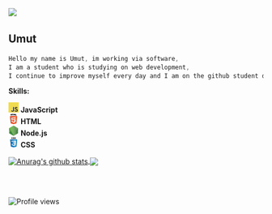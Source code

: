 ![](https://media.discordapp.net/attachments/722951055792668756/812118031374876682/IMG-20210219-WA0001.jpg)


## Umut 

```css
Hello my name is Umut, im working via software,
I am a student who is studying on web development,
I continue to improve myself every day and I am on the github student developer pack program and I design my projects
```
 
**Skills:**  

<code><img height="20" src="https://raw.githubusercontent.com/github/explore/80688e429a7d4ef2fca1e82350fe8e3517d3494d/topics/javascript/javascript.png"></code> **JavaScript**<br> 
<code><img height="20" src="https://raw.githubusercontent.com/github/explore/5c058a388828bb5fde0bcafd4bc867b5bb3f26f3/topics/html/html.png"></code> **HTML** <br>
<code><img height="20" src="https://raw.githubusercontent.com/github/explore/80688e429a7d4ef2fca1e82350fe8e3517d3494d/topics/nodejs/nodejs.png"></code> **Node.js** <br>
<code><img height="20" src="https://raw.githubusercontent.com/github/explore/80688e429a7d4ef2fca1e82350fe8e3517d3494d/topics/css/css.png"></code> **CSS**


<a href="https://github.com/drappergithub">
  <img align="center" src="https://github-readme-stats.anuraghazra1.vercel.app/api?username=drappergithub&show_icons=true&include_all_commits=true&theme=material-palenight" alt="Anurag's github stats" />
</a>
<a href="https://github.com/drappergithub">
  <!-- Change the `github-readme-stats.anuraghazra1.vercel.app` to `github-readme-stats.vercel.app`  -->
  <img align="center" src="https://github-readme-stats.anuraghazra1.vercel.app/api/top-langs/?username=drappergithub&layout=compact&theme=material-palenight" />
</a> 





<br><br>


![Profile views](https://gpvc.arturio.dev/UmutSonmezGithub)  


